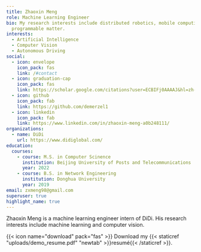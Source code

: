 ```yaml
---
title: Zhaoxin Meng
role: Machine Learning Engineer
bio: My research interests include distributed robotics, mobile computing and
  programmable matter.
interests:
  - Artificial Intelligence
  - Computer Vision
  - Autonomous Driving
social:
  - icon: envelope
    icon_pack: fas
    link: /#contact
  - icon: graduation-cap
    icon_pack: fas
    link: https://scholar.google.com/citations?user=ECBIFj0AAAAJ&hl=zh-CN
  - icon: github
    icon_pack: fab
    link: https://github.com/demerzel1
  - icon: linkedin
    icon_pack: fab
    link: https://www.linkedin.com/in/zhaoxin-meng-a0b248111/
organizations:
  - name: DiDi
    url: https://www.didiglobal.com/
education:
  courses:
    - course: M.S. in Computer Scinence
      institution: Beijing University of Posts and Telecommunications
      year: 2022
    - course: B.S. in Network Engineering
      institution: Donghua University
      year: 2019
email: zxmeng98@gmail.com
superuser: true
highlight_name: true
---
```

Zhaoxin Meng is a machine learning engineer intern of DiDi.  His research interests include machine learning and computer vision.

{{< icon name="download" pack="fas" >}} Download my {{< staticref "uploads/demo_resume.pdf" "newtab" >}}resumé{{< /staticref >}}.